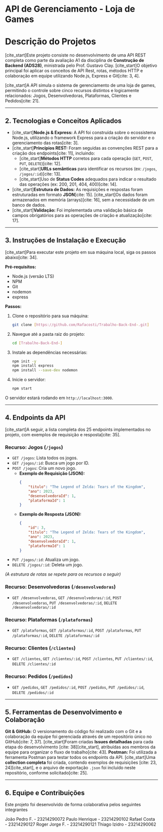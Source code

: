 # API de Gerenciamento - Loja de Games 
# Descrição do Projetos

[cite_start]Este projeto consiste no desenvolvimento de uma API REST completa como parte da avaliação A1 da disciplina de **Construção de Backend (ADS28)**, ministrada pelo Prof. Gustavo Clay. [cite_start]O objetivo principal foi aplicar os conceitos de API Rest, rotas, métodos HTTP e colaboração em equipe utilizando Node.js, Express e Git[cite: 3, 4].

[cite_start]A API simula o sistema de gerenciamento de uma loja de games, permitindo o controle sobre cinco recursos distintos e logicamente relacionados: Jogos, Desenvolvedoras, Plataformas, Clientes e Pedidos[cite: 21].

---

## 2. Tecnologias e Conceitos Aplicados

* [cite_start]**Node.js & Express:** A API foi construída sobre o ecossistema Node.js, utilizando o framework Express para a criação do servidor e o gerenciamento das rotas[cite: 3].
* [cite_start]**Princípios REST:** Foram seguidas as convenções REST para a criação dos endpoints[cite: 11], incluindo:
    * [cite_start]**Métodos HTTP** corretos para cada operação (`GET`, `POST`, `PUT`, `DELETE`)[cite: 12].
    * [cite_start]**URLs semânticas** para identificar os recursos (ex: `/jogos`, `/jogos/:id`)[cite: 13].
    * [cite_start]Uso de **Status Codes** adequados para indicar o resultado das operações (ex: 200, 201, 404, 400)[cite: 14].
* [cite_start]**Estrutura de Dados:** As requisições e respostas foram estruturadas em formato **JSON**[cite: 15]. [cite_start]Os dados foram armazenados em memória (arrays)[cite: 16], sem a necessidade de um banco de dados.
* [cite_start]**Validação:** Foi implementada uma validação básica de campos obrigatórios para as operações de criação e atualização[cite: 17].

---

## 3. Instruções de Instalação e Execução

[cite_start]Para executar este projeto em sua máquina local, siga os passos abaixo[cite: 34].

**Pré-requisitos:**
* Node.js (versão LTS)
* NPM
* Git
* nodemon
* express

**Passos:**
1.  Clone o repositório para sua máquina:
    ```bash
    git clone [https://github.com/Rafacosti/Trabalho-Back-End-.git]
    ```
2.  Navegue até a pasta raiz do projeto:
    ```bash
    cd [Trabalho-Back-End-]
    ```
3.  Instale as dependências necessárias:
    ```bash
    npm init -y
    npm install express
    npm install --save-dev nodemon

    ```
4.  Inicie o servidor:
    ```bash
    npm start
    ```
O servidor estará rodando em `http://localhost:3000`.

---

## 4. Endpoints da API

[cite_start]A seguir, a lista completa dos 25 endpoints implementados no projeto, com exemplos de requisição e resposta[cite: 35].

### Recurso: Jogos (`/jogos`)
* `GET /jogos`: Lista todos os jogos.
* `GET /jogos/:id`: Busca um jogo por ID.
* `POST /jogos`: Cria um novo jogo.
    * **Exemplo de Requisição (JSON):**
        ```json
        {
            "titulo": "The Legend of Zelda: Tears of the Kingdom",
            "ano": 2023,
            "desenvolvedoraId": 1,
            "plataformaId": 1
        }
        ```
    * **Exemplo de Resposta (JSON):**
        ```json
        {
            "id": 3,
            "titulo": "The Legend of Zelda: Tears of the Kingdom",
            "ano": 2023,
            "desenvolvedoraId": 1,
            "plataformaId": 1
        }
        ```
* `PUT /jogos/:id`: Atualiza um jogo.
* `DELETE /jogos/:id`: Deleta um jogo.

*(A estrutura de rotas se repete para os recursos a seguir)*

### Recurso: Desenvolvedoras (`/desenvolvedoras`)
* `GET /desenvolvedoras`, `GET /desenvolvedoras/:id`, `POST /desenvolvedoras`, `PUT /desenvolvedoras/:id`, `DELETE /desenvolvedoras/:id`

### Recurso: Plataformas (`/plataformas`)
* `GET /plataformas`, `GET /plataformas/:id`, `POST /plataformas`, `PUT /plataformas/:id`, `DELETE /plataformas/:id`

### Recurso: Clientes (`/clientes`)
* `GET /clientes`, `GET /clientes/:id`, `POST /clientes`, `PUT /clientes/:id`, `DELETE /clientes/:id`

### Recurso: Pedidos (`/pedidos`)
* `GET /pedidos`, `GET /pedidos/:id`, `POST /pedidos`, `PUT /pedidos/:id`, `DELETE /pedidos/:id`

---

## 5. Ferramentas de Desenvolvimento e Colaboração

**Git & GitHub:** O versionamento do código foi realizado com o Git e a colaboração da equipe foi gerenciada através de um repositório único no GitHub[cite: 7, 37]. [cite_start]Foram criadas **Issues detalhadas** para cada etapa do desenvolvimento [cite: 38][cite_start], atribuídas aos membros da equipe para organizar o fluxo de trabalho[cite: 43].
 **Postman:** Foi utilizada a ferramenta Postman para testar todos os endpoints da API. [cite_start]Uma **collection completa** foi criada, contendo exemplos de requisições [cite: 23, 24][cite_start], e o arquivo de exportação `.json` foi incluído neste repositório, conforme solicitado[cite: 25].

---

## 6. Equipe e Contribuições

Este projeto foi desenvolvido de forma colaborativa pelos seguintes integrantes


João Pedro F. - 23214290072
Paulo Henrique - 23214290102
Rafael Costa - 23214290127
Roger Jorge F. - 23214290121
Thiago Izidro - 23214290062